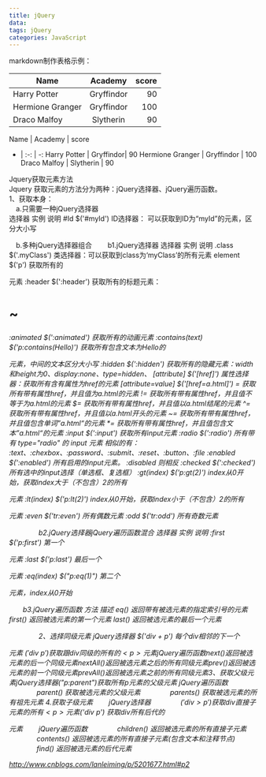 ```yaml
---
title: jQuery 
data: 
tags: jQuery
categories: JavaScript
---
```


markdown制作表格示例：<br>

| Name | Academy | score | 
| - | :-: | -: | 
| Harry Potter | Gryffindor| 90 | 
| Hermione Granger | Gryffindor | 100 | 
| Draco Malfoy | Slytherin | 90 |



Name | Academy | score 
- | :-: | -: 
Harry Potter | Gryffindor| 90 
Hermione Granger | Gryffindor | 100 
Draco Malfoy | Slytherin | 90



Jquery获取元素方法<br>
Jquery 获取元素的方法分为两种：jQuery选择器、jQuery遍历函数。<br>
1、获取本身：<br>
　a.只需要一种jQuery选择器<br>
    选择器	实例   说明
#Id	$('#myId')	ID选择器： 可以获取到ID为“myId”的元素，区分大小写
　
 
　b.多种jQuery选择器组合
　　b1.jQuery选择器
选择器	实例	说明
.class	$('.myClass')	类选择器：可以获取到class为‘myClass’的所有元素
element	$('p')	获取所有的<p>元素
:header	$(':header')	获取所有的标题元素：<h1> ~ <h6>
:animated	$(':animated')	获取所有的动画元素
:contains(text)	$('p:contains(Hello)')	获取所有包含文本为Hello的<p>元素，中间的文本区分大小写
:hidden	$(':hidden')	获取所有的隐藏元素：width和height为0、display:none、type=hidden、
[attribute]	$('[href]')	属性选择器：获取所有含有属性为href的元素
[attribute=value]	$('[href=a.html]')	=   获取所有带有属性href，并且值为a.html的元素
!=  获取所有带有属性href，并且值不等于为a.html的元素
$=  获取所有带有属性href，并且值以a.html结尾的元素
^=  获取所有带有属性href，并且值以a.html开头的元素
~=  获取所有带有属性href，并且值包含单词”a.html“的元素
*=  获取所有带有属性href，并且值包含文本”a.html“的元素
:input	$(':input')	获取所有input元素
:radio	$(':radio')	所有带有 type="radio" 的 input 元素
相似的有：
:text、:chexbox、:password、:submit、:reset、:button、:file
:enabled	$(':enabled')	所有启用的input元素。 :disabled  则相反
:checked	$(':checked')	所有选中的input选择（单选框、复选框）
:gt(index)	$('p:gt(2)')	index从0开始，获取index大于（不包含）2的所有<p>元素
:lt(index)	$('p:lt(2)')	index从0开始，获取index小于（不包含）2的所有<p>元素
:even	$('tr:even')	所有偶数<tr>元素
:odd	$('tr:odd')	所有奇数<tr>元素
 
 
 　　
　　b2.jQuery选择器jQuery遍历函数混合
选择器	实例	说明
:first	$('p:first')	第一个<p>元素
:last	$('p:last')	最后一个<p>元素
:eq(index)	$("p:eq(1)")	第二个<p>元素，index从0开始
 
 
　　b3.jQuery遍历函数
 方法	 描述
 eq()	 返回带有被选元素的指定索引号的元素
 first()	 返回被选元素的第一个元素
 last()	 返回被选元素的最后一个元素
 
 
  
 　　
　　2、选择同级元素
     jQuery选择器
          $('div + p') 每个div相邻的下一个<p>元素
          $('div ~ p') 获取跟div同级的所有的<p>元素
    jQuery遍历函数
         next() 返回被选元素的后一个同级元素
         nextAll() 返回被选元素之后的所有同级元素
         prev() 返回被选元素的前一个同级元素
         prevAll() 返回被选元素之前的所有同级元素
3、获取父级元素
      jQuery选择器
　    　$("p:parent")获取所有p元素的父级元素
      jQuery遍历函数
　　　　parent() 获取被选元素的父级元素
　　　　parents() 获取被选元素的所有祖先元素
4.获取子级元素
　　jQuery选择器
　　　　$('div > p') 获取div直接子元素的所有<p>元素
　　　　$('div p') 获取div所有后代的<p>元素
　　jQuery遍历函数
　　　　children() 返回被选元素的所有直接子元素
　　　　contents() 返回被选元素的所有直接子元素(包含文本和注释节点)
　　　　find() 返回被选元素的后代元素
 
http://www.cnblogs.com/lanleiming/p/5201677.html#p2

